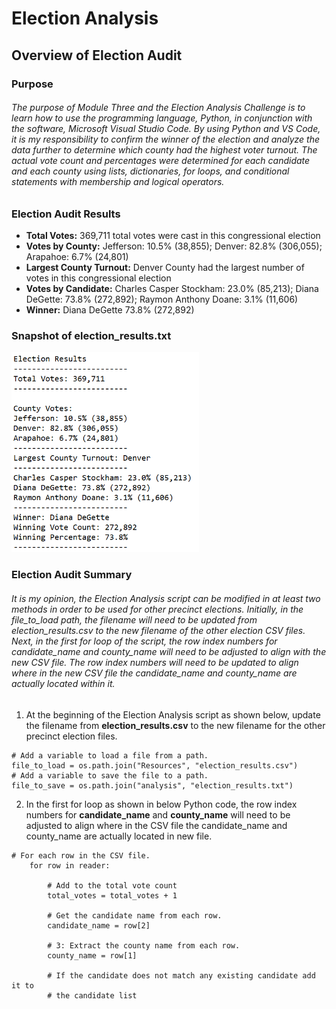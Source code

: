 # Election Analysis

## Overview of Election Audit

### Purpose

###### The purpose of Module Three and the Election Analysis Challenge is to learn how to use the programming language, Python, in conjunction with the software, Microsoft Visual Studio Code.  By using Python and VS Code, it is my responsibility to confirm the winner of the election and analyze the data further to determine which county had the highest voter turnout.  The actual vote count and percentages were determined for each candidate and each county using lists, dictionaries, for loops, and conditional statements with membership and logical operators.

### Election Audit Results

- **Total Votes:** 369,711 total votes were cast in this congressional election
- **Votes by County:** Jefferson: 10.5% (38,855); Denver: 82.8% (306,055); Arapahoe: 6.7% (24,801)
- **Largest County Turnout:** Denver County had the largest number of votes in this congressional election
- **Votes by Candidate:** Charles Casper Stockham: 23.0% (85,213); Diana DeGette: 73.8% (272,892); Raymon Anthony Doane: 3.1% (11,606)
- **Winner:** Diana DeGette 73.8% (272,892)


### Snapshot of election_results.txt
<img src="Resources/Election_Results.PNG" width="300">

### Election Audit Summary

###### It is my opinion, the Election Analysis script can be modified in at least two methods in order to be used for other precinct elections.  Initially, in the file_to_load path, the filename will need to be updated from election_results.csv to the new filename of the other election CSV files. Next, in the first for loop of the script, the row index numbers for candidate_name and county_name will need to be adjusted to align with the new CSV file.  The row index numbers will need to be updated to align where in the new CSV file the candidate_name and county_name are actually located within it. 

1. At the beginning of the Election Analysis script as shown below, update the filename from **election_results.csv** to the new filename for the other precinct election files.

```
# Add a variable to load a file from a path.
file_to_load = os.path.join("Resources", "election_results.csv")
# Add a variable to save the file to a path.
file_to_save = os.path.join("analysis", "election_results.txt")
```
2. In the first for loop as shown in below Python code, the row index numbers for **candidate_name** and **county_name** will need to be adjusted to align where in the CSV file the candidate_name and county_name are actually located in new file. 

```
# For each row in the CSV file.
    for row in reader:

        # Add to the total vote count
        total_votes = total_votes + 1

        # Get the candidate name from each row.
        candidate_name = row[2]

        # 3: Extract the county name from each row.
        county_name = row[1]

        # If the candidate does not match any existing candidate add it to
        # the candidate list
```